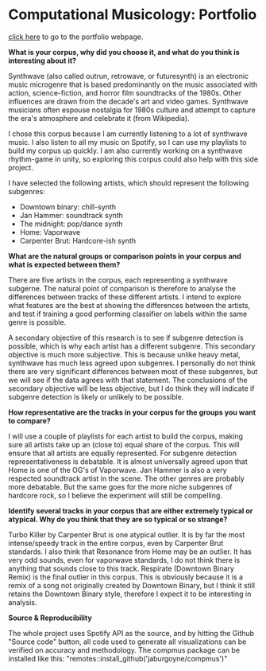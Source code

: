 # Computational Musicology: Portfolio

[click here](https://dvermaas.github.io/ComputationalMusicology/) to go to the portfolio webpage.

**What is your corpus, why did you choose it, and what do you think is interesting about it?**

Synthwave (also called outrun, retrowave, or futuresynth) is an electronic music microgenre that is based predominantly on the music associated with action, science-fiction, and horror film soundtracks of the 1980s. Other influences are drawn from the decade's art and video games. Synthwave musicians often espouse nostalgia for 1980s culture and attempt to capture the era's atmosphere and celebrate it (from Wikipedia).

I chose this corpus because I am currently listening to a lot of synthwave music. I also listen to all my music on Spotify, so I can use my playlists to build my corpus up quickly. I am also currently working on a synthwave rhythm-game in unity, so exploring this corpus could also help with this side project.

I have selected the following artists, which should represent the following subgenres:

* Downtown binary: chill-synth
* Jan Hammer: soundtrack synth
* The midnight: pop/dance synth
* Home: Vaporwave
* Carpenter Brut: Hardcore-ish synth

**What are the natural groups or comparison points in your corpus and what is expected between them?**

There are five artists in the corpus, each representing a synthwave subgerne. The natural point of comparison is therefore to analyse the differences between tracks of these different artists. I intend to explore what features are the best at showing the differences between the artists, and test if training a good performing classifier on labels within the same genre is possible.

A secondary objective of this research is to see if subgenre detection is possible, which is why each artist has a different subgenre. This secondary objective is much more subjective. This is because unlike heavy metal, synthwave has much less agreed upon subgenres. I personally do not think there are very significant differences between most of these subgenres, but we will see if the data agrees with that statement. The conclusions of the secondary objective will be less objective, but I do think they will indicate if subgenre detection is likely or unlikely to be possible.

**How representative are the tracks in your corpus for the groups you want to compare?**

I will use a couple of playlists for each artist to build the corpus, making sure all artists take up an (close to) equal share of the corpus. This will ensure that all artists are equally represented. For subgenre detection representativeness is debatable. It is almost universally agreed upon that Home is one of the OG's of Vaporwave. Jan Hammer is also a very respected soundtrack artist in the scene. The other genres are probably more debatable. But the same goes for the more niche subgenres of hardcore rock, so I believe the experiment will still be compelling.

**Identify several tracks in your corpus that are either extremely typical or atypical. Why do you think that they are so typical or so strange?**

Turbo Killer by Carpenter Brut is one atypical outlier. It is by far the most intense/speedy track in the entire corpus, even by Carpenter Brut standards. I also think that Resonance from Home may be an outlier. It has very odd sounds, even for vaporwave standards, I do not think there is anything that sounds close to this track. Respirate (Downtown Binary Remix) is the final outlier in this corpus. This is obviously because it is a remix of a song not originally created by Downtown Binary, but I think it still retains the Downtown Binary style, therefore I expect it to be interesting in analysis.

**Source & Reproducibility**

The whole project uses Spotify API as the source, and by hitting the Github "Source code" button, all code used to generate all visualizations can be verified on accuracy and methodology. The compmus package can be installed like this:  "remotes::install_github('jaburgoyne/compmus')"

